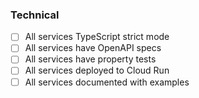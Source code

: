 ### Technical
- [ ] All services TypeScript strict mode
- [ ] All services have OpenAPI specs
- [ ] All services have property tests
- [ ] All services deployed to Cloud Run
- [ ] All services documented with examples
